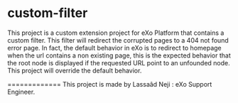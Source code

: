 
custom-filter
=============

This project is a custom extension project for eXo Platform that contains a custom filter. This filter will redirect 
the corrupted pages to a 404 not found error page. In fact, the default behavior in eXo is to redirect to homepage
when the url contains a non existing page, this is the expected behavior that the root node is displayed if the
requested URL point to an unfounded node. This project will override the default behavior.

=============
This project is made by Lassaâd Neji : eXo Support Engineer. 
